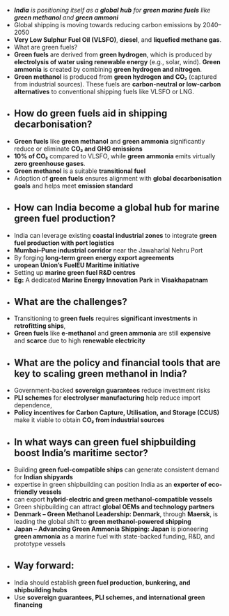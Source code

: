 - ***India*** *is positioning itself as a* ***global hub*** *for* ***green marine fuels*** *like* ***green methanol*** *and* ***green ammoni***
- Global shipping is moving towards reducing carbon emissions by 2040–2050
- **Very Low Sulphur Fuel Oil (VLSFO)**, **diesel**, and **liquefied methane gas**.
- What are green fuels?
- **Green fuels** are derived from **green hydrogen**, which is produced by **electrolysis of water using renewable energy** (e.g., solar, wind). **Green ammonia** is created by combining **green hydrogen and nitrogen**.
- **Green methanol** is produced from **green hydrogen and CO₂** (captured from industrial sources). These fuels are **carbon-neutral or low-carbon alternatives** to conventional shipping fuels like VLSFO or LNG.
- ## **How do green fuels aid in shipping decarbonisation?**
- **Green fuels** like **green methanol** and **green ammonia** significantly reduce or eliminate **CO₂ and GHG emissions**
- **10% of CO₂** compared to VLSFO, while **green ammonia** emits virtually **zero greenhouse gases**.
- **Green methanol** is a suitable **transitional fuel**
- Adoption of **green fuels** ensures alignment with **global decarbonisation goals** and helps meet **emission standard**
- ## **How can India become a global hub for marine green fuel production?**
- India can leverage existing **coastal industrial zones** to integrate **green fuel production with port logistics**
- **Mumbai–Pune industrial corridor** near the Jawaharlal Nehru Port
- By forging **long-term green energy export agreements**
- **uropean Union’s FuelEU Maritime initiative**
- Setting up **marine green fuel R&D centres**
- **Eg:** A dedicated **Marine Energy Innovation Park** in **Visakhapatnam**
- ## **What are the challenges?**
- Transitioning to **green fuels** requires **significant investments** in **retrofitting ships**,
- **Green fuels** like **e-methanol** and **green ammonia** are still **expensive** and **scarce** due to high **renewable electricity**
- ## **What are the policy and financial tools that are key to scaling green methanol in India?**
- Government-backed **sovereign guarantees** reduce investment risks
- **PLI schemes** for **electrolyser manufacturing** help reduce import dependence,
- **Policy incentives for Carbon Capture, Utilisation, and Storage (CCUS)** make it viable to obtain **CO₂ from industrial sources**
- ## **In what ways can green fuel shipbuilding boost India’s maritime sector?**
- Building **green fuel-compatible ships** can generate consistent demand for **Indian shipyards**
- expertise in green shipbuilding can position India as an **exporter of eco-friendly vessels**
- can export **hybrid-electric and green methanol-compatible vessels**
- Green shipbuilding can attract **global OEMs and technology partners**
- **Denmark – Green Methanol Leadership: Denmark**, through **Maersk**, is leading the global shift to **green methanol-powered shipping**
- **Japan – Advancing Green Ammonia Shipping: Japan** is pioneering **green ammonia** as a marine fuel with state-backed funding, R&D, and prototype vessels
- ## **Way forward:**
- India should establish **green fuel production, bunkering, and shipbuilding hubs**
- Use **sovereign guarantees, PLI schemes, and international green financing**
